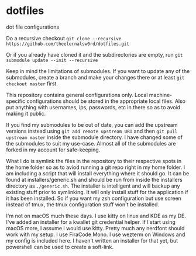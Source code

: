 # dotfiles

dot file configurations

Do a recursive checkout `git clone --recursive https://github.com/theeternalsw0rd/dotfiles.git`

Or if you already have cloned it and the subdirectories are empty, run `git submodule update --init --recursive`

Keep in mind the limitations of submodules. If you want to update any of the submodules, create a branch and make your changes there or at least `git checkout master` first.

This repository contains general configurations only. Local machine-specific configurations should be stored in the appropriate local files. Also put anything with usernames, ips, passwords, etc in there so as to avoid making it public.

If you find my submodules to be out of date, you can add the upstream versions instead using `git add remote upstream URI` and then `git pull upstream master` inside the submodule directory. I have changed some of the submodules to suit my use-case. Almost all of the submodules are forked in my account for safe-keeping.

What I do is symlink the files in the repository to their respective spots in the home folder so as to aviod running a git repo right in my home folder.
I am including a script that will install everything where it should go. It can be found at installers/generic.sh and should be run from inside the installers directory as `./generic.sh`. The installer is intelligent and will backup any existing stuff prior to symlinking. It will only install stuff for the application if it has been installed. So if you want my zsh configuration but use screen instead of tmux, the tmux configuration stuff won't be installed.

I'm not on macOS much these days. I use kitty on linux and KDE as my DE. I've added an installer for a kwallet git credential helper. If I start using macOS more, I assume I would use kitty. Pretty much any nerdfont should work with my setup. I use FiraCode Mono. I use wezterm on Windows and my config is included here. I haven't written an installer for that yet, but powershell can be used to create a soft-link.
